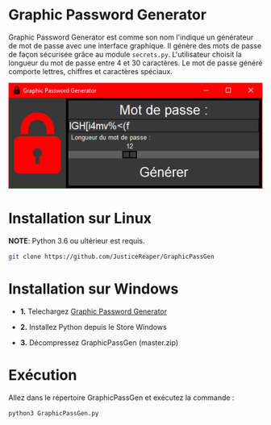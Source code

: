 # Graphic Password Generator

Graphic Password Generator est comme son nom l'indique un générateur de mot de passe avec une interface graphique. Il génère des mots de passe de façon sécurisée grâce au module `secrets.py`. L'utilisateur choisit la longueur du mot de passe entre 4 et 30 caractères. Le mot de passe généré comporte lettres, chiffres et caractères spéciaux.

![](images/preview.png)

# Installation sur Linux

**NOTE**: Python 3.6 ou ultérieur est requis.

```bash
git clone https://github.com/JusticeReaper/GraphicPassGen
```

# Installation sur Windows

- **1.** Telechargez [Graphic Password Generator](https://github.com/JusticeReaper/GraphicPassGen/archive/master.zip)

- **2.** Installez Python depuis le Store Windows

- **3.** Décompressez GraphicPassGen (master.zip)

# Exécution

Allez dans le répertoire GraphicPassGen et exécutez la commande :
```bash
python3 GraphicPassGen.py
```